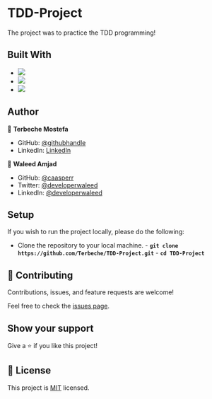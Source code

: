 # TDD-Project

The project was to practice the TDD programming!

## Built With

- ![](https://img.shields.io/badge/Github-blueviolet)
- ![](https://img.shields.io/badge/Ruby-red)
- ![](https://img.shields.io/badge/Rspzc-blue)

## Author

👤 **Terbeche Mostefa**

- GitHub: [@githubhandle](https://github.com/Terbeche)
- LinkedIn: [LinkedIn](https://www.linkedin.com/in/mustapha-terbeche/)

👤 **Waleed Amjad**

- GitHub: [@caasperr](https://github.com/developerwaleed)
- Twitter: [@developerwaleed](https://twitter.com/developerwaleed/)
- LinkedIn: [@developerwaleed](https://www.linkedin.com/in/developerwaleed/)

## Setup

If you wish to run the project locally, please do the following:

- Clone the repository to your local machine. - **`git clone https://github.com/Terbeche/TDD-Project.git`** - **`cd TDD-Project`**

## 🤝 Contributing

Contributions, issues, and feature requests are welcome!

Feel free to check the [issues page](https://github.com/Terbeche/TDD-Project/issues).

## Show your support

Give a ⭐️ if you like this project!

## 📝 License

This project is [MIT](./MIT.md) licensed.
